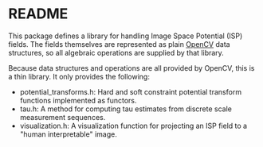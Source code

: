 # README #

This package defines a library for handling Image Space Potential (ISP) fields. The fields themselves are represented as plain [OpenCV](http://opencv.org/) data structures, so all algebraic operations are supplied by that library.

Because data structures and operations are all provided by OpenCV, this is a thin library. It only provides the following:

* potential\_transforms.h: Hard and soft constraint potential transform functions implemented as functors.
* tau.h: A method for computing tau estimates from discrete scale measurement sequences.
* visualization.h: A visualization function for projecting an ISP field to a "human interpretable" image.



